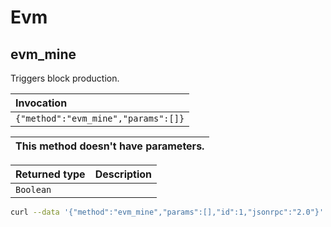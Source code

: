 # Evm

## evm_mine

Triggers block production. 

| Invocation |
| :--- |
| `{"method":"evm_mine","params":[]}` |

| This method doesn't have parameters. |
| :--- |

| Returned type | Description |
| :--- | :--- |
| `Boolean` |  |

``` bash title="Example request of evm_mine" 
curl --data '{"method":"evm_mine","params":[],"id":1,"jsonrpc":"2.0"}' -H "Content-Type: application/json" -X POST localhost:8545
```

